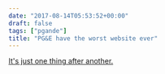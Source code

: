 ```yaml
---
date: "2017-08-14T05:53:52+00:00"
draft: false
tags: ["pgande"]
title: "PG&E have the worst website ever"
---
```

[It's just one thing after another.](/img/2017-08-14-photo-post/2cefcc0c324c49570bfc93c7785f83a4509a6809f774c791aefa23a24350d52e.png)
